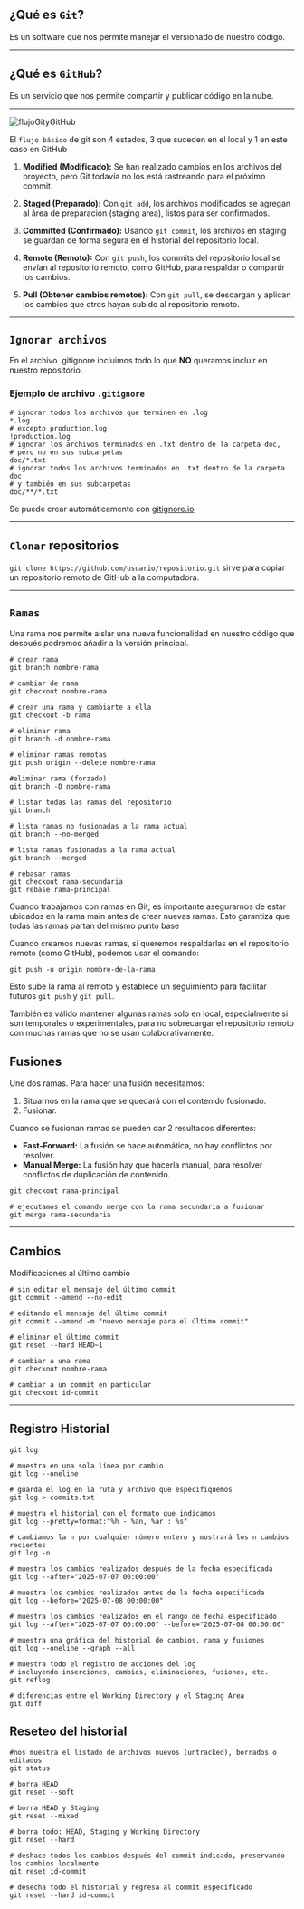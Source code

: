 ## ¿Qué es `Git`?

Es un software que nos permite manejar el versionado de nuestro código.

---

## ¿Qué es `GitHub`?

Es un servicio que nos permite compartir y publicar código en la nube.

---

![flujoGityGitHub](/Git%20y%20GITHUB/image.png)

El `flujo básico` de git son 4 estados, 3 que suceden en el local y 1 en este caso en GitHub

1. **Modified (Modificado):**
   Se han realizado cambios en los archivos del proyecto, pero Git todavía no los está rastreando para el próximo commit.

2. **Staged (Preparado):**
   Con `git add`, los archivos modificados se agregan al área de preparación (staging area), listos para ser confirmados.

3. **Committed (Confirmado):**
   Usando `git commit`, los archivos en staging se guardan de forma segura en el historial del repositorio local.

4. **Remote (Remoto):**
   Con `git push`, los commits del repositorio local se envían al repositorio remoto, como GitHub, para respaldar o compartir los cambios.

5. **Pull (Obtener cambios remotos):**
   Con `git pull`, se descargan y aplican los cambios que otros hayan subido al repositorio remoto.

---

## `Ignorar archivos`

En el archivo .gitignore incluimos todo lo que **NO** queramos incluir en nuestro repositorio.

### Ejemplo de archivo `.gitignore`

```gitignore
# ignorar todos los archivos que terminen en .log
*.log
# excepto production.log
!production.log
# ignorar los archivos terminados en .txt dentro de la carpeta doc,
# pero no en sus subcarpetas
doc/*.txt
# ignorar todos los archivos terminados en .txt dentro de la carpeta doc
# y también en sus subcarpetas
doc/**/*.txt
```

Se puede crear automáticamente con [gitignore.io](https://www.toptal.com/developers/gitignore)

---

## `Clonar` repositorios

`git clone https://github.com/usuario/repositorio.git` sirve para copiar un repositorio remoto de GitHub a la computadora.

---

## `Ramas`

Una rama nos permite aislar una nueva funcionalidad en nuestro código que después podremos añadir a la versión principal.

```
# crear rama
git branch nombre-rama

# cambiar de rama
git checkout nombre-rama

# crear una rama y cambiarte a ella
git checkout -b rama

# eliminar rama
git branch -d nombre-rama

# eliminar ramas remotas
git push origin --delete nombre-rama

#eliminar rama (forzado)
git branch -D nombre-rama

# listar todas las ramas del repositorio
git branch

# lista ramas no fusionadas a la rama actual
git branch --no-merged

# lista ramas fusionadas a la rama actual
git branch --merged

# rebasar ramas
git checkout rama-secundaria
git rebase rama-principal
```

Cuando trabajamos con ramas en Git, es importante asegurarnos de estar ubicados en la rama main antes de crear nuevas ramas.
Esto garantiza que todas las ramas partan del mismo punto base

Cuando creamos nuevas ramas, si queremos respaldarlas en el repositorio remoto (como GitHub), podemos usar el comando:

`git push -u origin nombre-de-la-rama`

Esto sube la rama al remoto y establece un seguimiento para facilitar futuros `git push` y `git pull`.

También es válido mantener algunas ramas solo en local, especialmente si son temporales o experimentales, para no sobrecargar el repositorio remoto con muchas ramas que no se usan colaborativamente.

## Fusiones

Une dos ramas. Para hacer una fusión necesitamos:
1. Situarnos en la rama que se quedará con el contenido fusionado.
2. Fusionar.

Cuando se fusionan ramas se pueden dar 2 resultados diferentes:
* **Fast-Forward:** La fusión se hace automática, no hay conflictos por resolver.
* **Manual Merge:** La fusión hay que hacerla manual, para resolver conflictos de duplicación de contenido.
```
git checkout rama-principal

# ejecutamos el comando merge con la rama secundaria a fusionar
git merge rama-secundaria
```

---

## Cambios

Modificaciones al último cambio

```
# sin editar el mensaje del último commit
git commit --amend --no-edit

# editando el mensaje del último commit
git commit --amend -m "nuevo mensaje para el último commit"

# eliminar el último commit
git reset --hard HEAD~1

# cambiar a una rama
git checkout nombre-rama

# cambiar a un commit en particular
git checkout id-commit
```

---

## Registro Historial

```
git log

# muestra en una sola línea por cambio
git log --oneline

# guarda el log en la ruta y archivo que especifiquemos
git log > commits.txt

# muestra el historial con el formato que indicamos
git log --pretty=format:"%h - %an, %ar : %s"

# cambiamos la n por cualquier número entero y mostrará los n cambios recientes
git log -n

# muestra los cambios realizados después de la fecha especificada
git log --after="2025-07-07 00:00:00"

# muestra los cambios realizados antes de la fecha especificada
git log --before="2025-07-08 00:00:00"

# muestra los cambios realizados en el rango de fecha especificado
git log --after="2025-07-07 00:00:00" --before="2025-07-08 00:00:00"

# muestra una gráfica del historial de cambios, rama y fusiones
git log --oneline --graph --all

# muestra todo el registro de acciones del log
# incluyendo inserciones, cambios, eliminaciones, fusiones, etc.
git reflog

# diferencias entre el Working Directory y el Staging Area
git diff
```
## Reseteo del historial
```
#nos muestra el listado de archivos nuevos (untracked), borrados o editados
git status

# borra HEAD
git reset --soft

# borra HEAD y Staging
git reset --mixed

# borra todo: HEAD, Staging y Working Directory
git reset --hard

# deshace todos los cambios después del commit indicado, preservando los cambios localmente
git reset id-commit

# desecha todo el historial y regresa al commit especificado
git reset --hard id-commit
```
